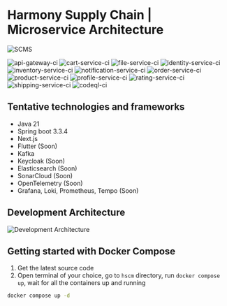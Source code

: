 # Harmony Supply Chain | Microservice Architecture

![SCMS](https://raw.githubusercontent.com/hiepthanhtran/harmony-supply-chain/main/images/scms.png)

![api-gateway-ci](https://github.com/hiepthanhtran/hscm/actions/workflows/api-gateway-ci.yaml/badge.svg)
![cart-service-ci](https://github.com/hiepthanhtran/hscm/actions/workflows/cart-service-ci.yaml/badge.svg)
![file-service-ci](https://github.com/hiepthanhtran/hscm/actions/workflows/file-service-ci.yaml/badge.svg)
![identity-service-ci](https://github.com/hiepthanhtran/hscm/actions/workflows/identity-service-ci.yaml/badge.svg)
![inventory-service-ci](https://github.com/hiepthanhtran/hscm/actions/workflows/inventory-service-ci.yaml/badge.svg)
![notification-service-ci](https://github.com/hiepthanhtran/hscm/actions/workflows/notification-service-ci.yaml/badge.svg)
![order-service-ci](https://github.com/hiepthanhtran/hscm/actions/workflows/order-service-ci.yaml/badge.svg)
![product-service-ci](https://github.com/hiepthanhtran/hscm/actions/workflows/product-service-ci.yaml/badge.svg)
![profile-service-ci](https://github.com/hiepthanhtran/hscm/actions/workflows/profile-service-ci.yaml/badge.svg)
![rating-service-ci](https://github.com/hiepthanhtran/hscm/actions/workflows/rating-service-ci.yaml/badge.svg)
![shipping-service-ci](https://github.com/hiepthanhtran/hscm/actions/workflows/shipping-service-ci.yaml/badge.svg)
![codeql-ci](https://github.com/hiepthanhtran/hscm/actions/workflows/codeql-ci.yaml/badge.svg)

## Tentative technologies and frameworks

- Java 21
- Spring boot 3.3.4
- Next.js
- Flutter (Soon)
- Kafka
- Keycloak (Soon)
- Elasticsearch (Soon)
- SonarCloud (Soon)
- OpenTelemetry (Soon)
- Grafana, Loki, Prometheus, Tempo (Soon)

## Development Architecture

![Development Architecture](https://raw.githubusercontent.com/hiepthanhtran/harmony-supply-chain/main/images/architecture.png)

## Getting started with Docker Compose

1. Get the latest source code
2. Open terminal of your choice, go to `hscm` directory, run `docker compose up`, wait for all the containers up and running

```bash
docker compose up -d
```
